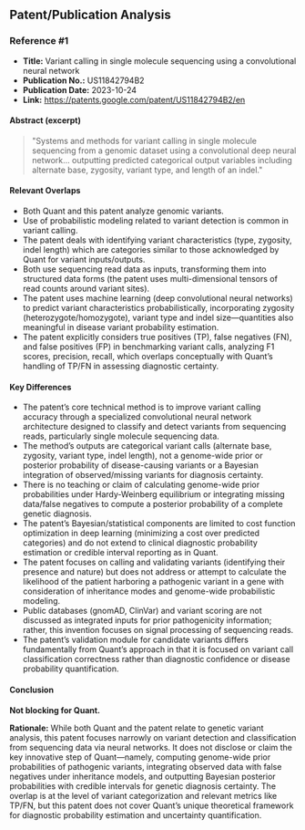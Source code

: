 ## Patent/Publication Analysis

### Reference #1

- **Title:** Variant calling in single molecule sequencing using a convolutional neural network  
- **Publication No.:** US11842794B2  
- **Publication Date:** 2023-10-24  
- **Link:** https://patents.google.com/patent/US11842794B2/en  

#### Abstract (excerpt)

> "Systems and methods for variant calling in single molecule sequencing from a genomic dataset using a convolutional deep neural network... outputting predicted categorical output variables including alternate base, zygosity, variant type, and length of an indel."

#### Relevant Overlaps

- Both Quant and this patent analyze genomic variants.  
- Use of probabilistic modeling related to variant detection is common in variant calling.  
- The patent deals with identifying variant characteristics (type, zygosity, indel length) which are categories similar to those acknowledged by Quant for variant inputs/outputs.  
- Both use sequencing read data as inputs, transforming them into structured data forms (the patent uses multi-dimensional tensors of read counts around variant sites).  
- The patent uses machine learning (deep convolutional neural networks) to predict variant characteristics probabilistically, incorporating zygosity (heterozygote/homozygote), variant type and indel size—quantities also meaningful in disease variant probability estimation.  
- The patent explicitly considers true positives (TP), false negatives (FN), and false positives (FP) in benchmarking variant calls, analyzing F1 scores, precision, recall, which overlaps conceptually with Quant’s handling of TP/FN in assessing diagnostic certainty.

#### Key Differences

- The patent’s core technical method is to improve variant calling accuracy through a specialized convolutional neural network architecture designed to classify and detect variants from sequencing reads, particularly single molecule sequencing data.  
- The method’s outputs are categorical variant calls (alternate base, zygosity, variant type, indel length), not a genome-wide prior or posterior probability of disease-causing variants or a Bayesian integration of observed/missing variants for diagnosis certainty.  
- There is no teaching or claim of calculating genome-wide prior probabilities under Hardy-Weinberg equilibrium or integrating missing data/false negatives to compute a posterior probability of a complete genetic diagnosis.  
- The patent’s Bayesian/statistical components are limited to cost function optimization in deep learning (minimizing a cost over predicted categories) and do not extend to clinical diagnostic probability estimation or credible interval reporting as in Quant.  
- The patent focuses on calling and validating variants (identifying their presence and nature) but does not address or attempt to calculate the likelihood of the patient harboring a pathogenic variant in a gene with consideration of inheritance modes and genome-wide probabilistic modeling.  
- Public databases (gnomAD, ClinVar) and variant scoring are not discussed as integrated inputs for prior pathogenicity information; rather, this invention focuses on signal processing of sequencing reads.  
- The patent’s validation module for candidate variants differs fundamentally from Quant’s approach in that it is focused on variant call classification correctness rather than diagnostic confidence or disease probability quantification.

#### Conclusion

**Not blocking for Quant.**

**Rationale:** While both Quant and the patent relate to genetic variant analysis, this patent focuses narrowly on variant detection and classification from sequencing data via neural networks. It does not disclose or claim the key innovative step of Quant—namely, computing genome-wide prior probabilities of pathogenic variants, integrating observed data with false negatives under inheritance models, and outputting Bayesian posterior probabilities with credible intervals for genetic diagnosis certainty. The overlap is at the level of variant categorization and relevant metrics like TP/FN, but this patent does not cover Quant’s unique theoretical framework for diagnostic probability estimation and uncertainty quantification.
